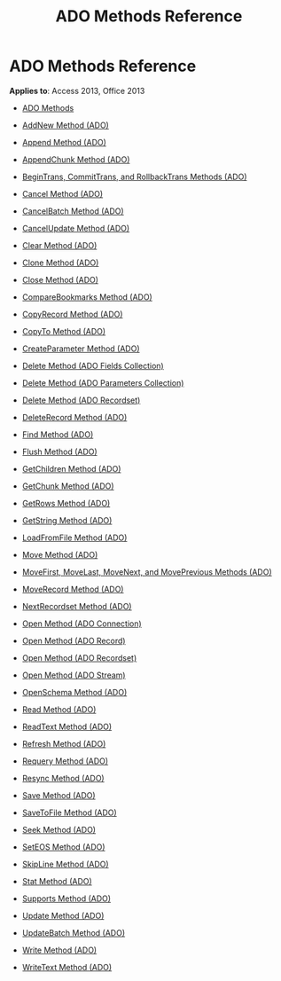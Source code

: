 ﻿---
title: ADO Methods Reference
TOCTitle: ADO Methods
ms:assetid: 78cc536f-7b96-4494-befe-526bec1e9322
ms:mtpsurl: https://msdn.microsoft.com/library/JJ249497(v=office.15)
ms:contentKeyID: 48545759
ms.date: 09/18/2015
mtps_version: v=office.15
---

# ADO Methods Reference


**Applies to**: Access 2013, Office 2013


  - [ADO Methods](ado-methods.md)

  - [AddNew Method (ADO)](addnew-method-ado.md)

  - [Append Method (ADO)](append-method-ado.md)

  - [AppendChunk Method (ADO)](appendchunk-method-ado.md)

  - [BeginTrans, CommitTrans, and RollbackTrans Methods (ADO)](begintrans-committrans-and-rollbacktrans-methods-ado.md)

  - [Cancel Method (ADO)](cancel-method-ado.md)

  - [CancelBatch Method (ADO)](cancelbatch-method-ado.md)

  - [CancelUpdate Method (ADO)](cancelupdate-method-ado.md)

  - [Clear Method (ADO)](clear-method-ado.md)

  - [Clone Method (ADO)](clone-method-ado.md)

  - [Close Method (ADO)](close-method-ado.md)

  - [CompareBookmarks Method (ADO)](comparebookmarks-method-ado.md)

  - [CopyRecord Method (ADO)](copyrecord-method-ado.md)

  - [CopyTo Method (ADO)](copyto-method-ado.md)

  - [CreateParameter Method (ADO)](createparameter-method-ado.md)

  - [Delete Method (ADO Fields Collection)](delete-method-ado-fields-collection.md)

  - [Delete Method (ADO Parameters Collection)](delete-method-ado-parameters-collection.md)

  - [Delete Method (ADO Recordset)](delete-method-ado-recordset.md)

  - [DeleteRecord Method (ADO)](deleterecord-method-ado.md)

  - [Find Method (ADO)](find-method-ado.md)

  - [Flush Method (ADO)](flush-method-ado.md)

  - [GetChildren Method (ADO)](getchildren-method-ado.md)

  - [GetChunk Method (ADO)](getchunk-method-ado.md)

  - [GetRows Method (ADO)](getrows-method-ado.md)

  - [GetString Method (ADO)](getstring-method-ado.md)

  - [LoadFromFile Method (ADO)](loadfromfile-method-ado.md)

  - [Move Method (ADO)](move-method-ado.md)

  - [MoveFirst, MoveLast, MoveNext, and MovePrevious Methods (ADO)](movefirst-movelast-movenext-and-moveprevious-methods-ado.md)

  - [MoveRecord Method (ADO)](moverecord-method-ado.md)

  - [NextRecordset Method (ADO)](nextrecordset-method-ado.md)

  - [Open Method (ADO Connection)](open-method-ado-connection.md)

  - [Open Method (ADO Record)](open-method-ado-record.md)

  - [Open Method (ADO Recordset)](open-method-ado-recordset.md)

  - [Open Method (ADO Stream)](open-method-ado-stream.md)

  - [OpenSchema Method (ADO)](openschema-method-ado.md)

  - [Read Method (ADO)](read-method-ado.md)

  - [ReadText Method (ADO)](readtext-method-ado.md)

  - [Refresh Method (ADO)](refresh-method-ado.md)

  - [Requery Method (ADO)](requery-method-ado.md)

  - [Resync Method (ADO)](resync-method-ado.md)

  - [Save Method (ADO)](save-method-ado.md)

  - [SaveToFile Method (ADO)](savetofile-method-ado.md)

  - [Seek Method (ADO)](seek-method-ado.md)

  - [SetEOS Method (ADO)](seteos-method-ado.md)

  - [SkipLine Method (ADO)](skipline-method-ado.md)

  - [Stat Method (ADO)](stat-method-ado.md)

  - [Supports Method (ADO)](supports-method-ado.md)

  - [Update Method (ADO)](update-method-ado.md)

  - [UpdateBatch Method (ADO)](updatebatch-method-ado.md)

  - [Write Method (ADO)](write-method-ado.md)

  - [WriteText Method (ADO)](writetext-method-ado.md)


